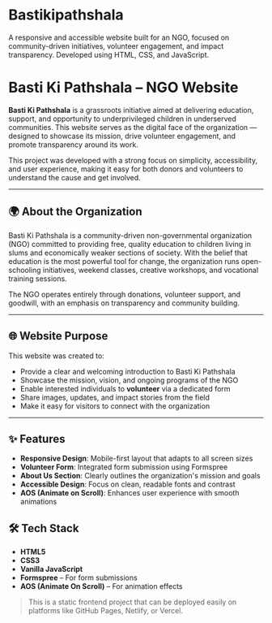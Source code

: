# Bastikipathshala
A responsive and accessible website built for an NGO, focused on community-driven initiatives, volunteer engagement, and impact transparency. Developed using HTML, CSS, and JavaScript.
# Basti Ki Pathshala – NGO Website

**Basti Ki Pathshala** is a grassroots initiative aimed at delivering education, support, and opportunity to underprivileged children in underserved communities. This website serves as the digital face of the organization — designed to showcase its mission, drive volunteer engagement, and promote transparency around its work.

This project was developed with a strong focus on simplicity, accessibility, and user experience, making it easy for both donors and volunteers to understand the cause and get involved.

---

## 🌍 About the Organization

Basti Ki Pathshala is a community-driven non-governmental organization (NGO) committed to providing free, quality education to children living in slums and economically weaker sections of society. With the belief that education is the most powerful tool for change, the organization runs open-schooling initiatives, weekend classes, creative workshops, and vocational training sessions.

The NGO operates entirely through donations, volunteer support, and goodwill, with an emphasis on transparency and community building.

---

## 🌐 Website Purpose

This website was created to:

- Provide a clear and welcoming introduction to Basti Ki Pathshala
- Showcase the mission, vision, and ongoing programs of the NGO
- Enable interested individuals to **volunteer** via a dedicated form
- Share images, updates, and impact stories from the field
- Make it easy for visitors to connect with the organization

---

## ✨ Features

- **Responsive Design**: Mobile-first layout that adapts to all screen sizes
- **Volunteer Form**: Integrated form submission using Formspree
- **About Us Section**: Clearly outlines the organization's mission and goals
- **Accessible Design**: Focus on clean, readable fonts and contrast
- **AOS (Animate on Scroll)**: Enhances user experience with smooth animations


## 🛠️ Tech Stack

- **HTML5**
- **CSS3**
- **Vanilla JavaScript**
- **Formspree** – For form submissions
- **AOS (Animate On Scroll)** – For animation effects

> This is a static frontend project that can be deployed easily on platforms like GitHub Pages, Netlify, or Vercel.




